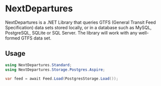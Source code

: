# NextDepartures

NextDepartures is a .NET Library that queries GTFS (General
Transit Feed Specification) data sets stored locally, or in a
database such as MySQL, PostgreSQL, SQLite or SQL Server. The
library will work with any well-formed GTFS data set.

## Usage

```csharp
using NextDepartures.Standard;
using NextDepartures.Storage.Postgres.Aspire;

var feed = await Feed.Load(PostgresStorage.Load());
```
